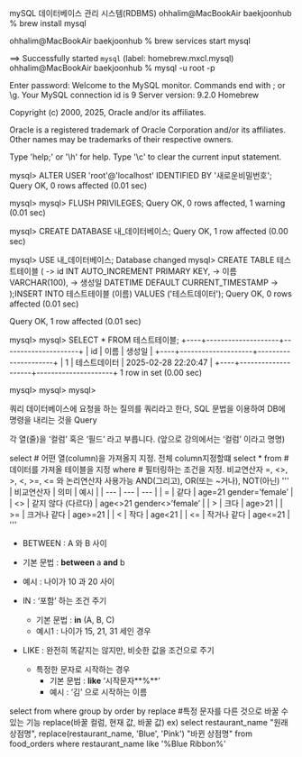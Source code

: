 mySQL 
데이터베이스 관리 시스템(RDBMS) 
ohhalim@MacBookAir baekjoonhub % brew install mysql

ohhalim@MacBookAir baekjoonhub % brew services start mysql

==> Successfully started `mysql` (label: homebrew.mxcl.mysql)
ohhalim@MacBookAir baekjoonhub % mysql -u root -p

Enter password: 
Welcome to the MySQL monitor.  Commands end with ; or \g.
Your MySQL connection id is 9
Server version: 9.2.0 Homebrew

Copyright (c) 2000, 2025, Oracle and/or its affiliates.

Oracle is a registered trademark of Oracle Corporation and/or its
affiliates. Other names may be trademarks of their respective
owners.

Type 'help;' or '\h' for help. Type '\c' to clear the current input statement.

mysql> ALTER USER 'root'@'localhost' IDENTIFIED BY '새로운비밀번호';
Query OK, 0 rows affected (0.01 sec)

mysql> 
mysql> FLUSH PRIVILEGES;
Query OK, 0 rows affected, 1 warning (0.01 sec)

mysql> CREATE DATABASE 내_데이터베이스;
Query OK, 1 row affected (0.00 sec)

mysql> USE 내_데이터베이스;
Database changed
mysql> CREATE TABLE 테스트테이블 (
    ->   id INT AUTO_INCREMENT PRIMARY KEY,
    ->   이름 VARCHAR(100),
    ->   생성일 DATETIME DEFAULT CURRENT_TIMESTAMP
    -> );INSERT INTO 테스트테이블 (이름) VALUES ('테스트데이터');
Query OK, 0 rows affected (0.01 sec)

Query OK, 1 row affected (0.01 sec)

mysql> 
mysql> SELECT * FROM 테스트테이블;
+----+--------------------+---------------------+
| id | 이름               | 생성일              |
+----+--------------------+---------------------+
|  1 | 테스트데이터       | 2025-02-28 22:20:47 |
+----+--------------------+---------------------+
1 row in set (0.00 sec)

mysql> 
mysql> 
mysql> 




쿼리 
데이터베이스에 요청을 하는 질의를 쿼리라고 한다, SQL 문법을 이용하여 DB에 명령을 내리는 것을 Query


각 열(줄)을 ‘컬럼’ 혹은 ‘필드’ 라고 부릅니다. 
(앞으로 강의에서는 ‘컬럼’ 이라고 명명) 

select #  어떤 열(column)을 가져올지 지정. 전체 column지정할떄 select * 
from # 데이터를 가져올 테이블을 지정
where # 필터링하는 조건을 지정. 비교연산자 =, <>, >, <, >=, <= 와 논리연산자 사용가능 AND(그리고), OR(또는 ~거나), NOT(아닌)
'''
| 비교연산자 | 의미 | 예시 |
| --- | --- | --- |
| = | 같다 | age=21
gender=’female’ |
| <> | 같지 않다 (다르다) | age<>21
gender<>’female’ |
| > | 크다 | age>21 |
| >= | 크거나 같다 | age>=21 |
| < | 작다 | age<21 |
| <= | 작거나 같다 | age<=21 |
'''

- BETWEEN : A 와 B 사이
- 기본 문법 : **between** a **and** b
- 예시 : 나이가 10 과 20 사이

- IN : ‘포함’ 하는 조건 주기
    - 기본 문법 : **in** (A, B, C)
    - 예시1 : 나이가 15, 21, 31 세인 경우

- LIKE : 완전히 똑같지는 않지만, 비슷한 값을 조건으로 주기
    - 특정한 문자로 시작하는 경우
        - 기본 문법 : **like** ‘시작문자**%**’
        - 예시 : ‘김’ 으로 시작하는 이름


select
from
where
group by
order by
replace #특정 문자를 다른 것으로 바꿀 수 있는 기능
replace(바꿀 컬럼, 현재 값, 바꿀 값)
ex)
select restaurant_name "원래 상점명",
       replace(restaurant_name, 'Blue', 'Pink') "바뀐 상점명"
from food_orders
where restaurant_name like '%Blue Ribbon%'